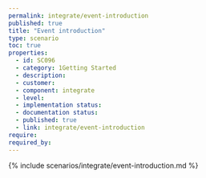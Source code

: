 ```yaml
---
permalink: integrate/event-introduction
published: true
title: "Event introduction"
type: scenario
toc: true
properties:
  - id: SC096
  - category: 1Getting Started
  - description:
  - customer:
  - component: integrate
  - level:
  - implementation status:
  - documentation status:
  - published: true
  - link: integrate/event-introduction
require:
required_by:
---
```


{% include scenarios/integrate/event-introduction.md %}
